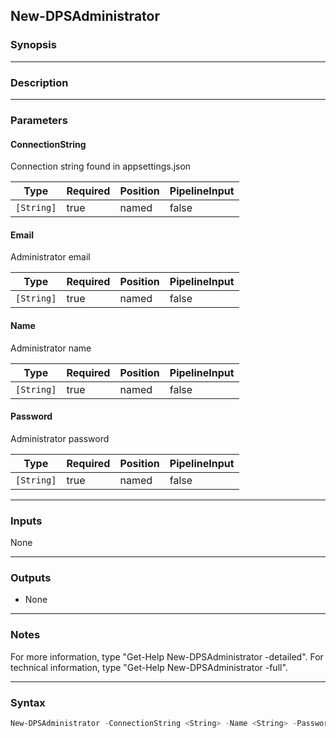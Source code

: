 New-DPSAdministrator
--------------------

### Synopsis

---

### Description

---

### Parameters
#### **ConnectionString**
Connection string found in appsettings.json

|Type      |Required|Position|PipelineInput|
|----------|--------|--------|-------------|
|`[String]`|true    |named   |false        |

#### **Email**
Administrator email

|Type      |Required|Position|PipelineInput|
|----------|--------|--------|-------------|
|`[String]`|true    |named   |false        |

#### **Name**
Administrator name

|Type      |Required|Position|PipelineInput|
|----------|--------|--------|-------------|
|`[String]`|true    |named   |false        |

#### **Password**
Administrator password

|Type      |Required|Position|PipelineInput|
|----------|--------|--------|-------------|
|`[String]`|true    |named   |false        |

---

### Inputs
None

---

### Outputs
* None

---

### Notes
For more information, type "Get-Help New-DPSAdministrator -detailed". For technical information, type "Get-Help New-DPSAdministrator -full".

---

### Syntax
```PowerShell
New-DPSAdministrator -ConnectionString <String> -Name <String> -Password <String> -Email <String> [<CommonParameters>]
```
